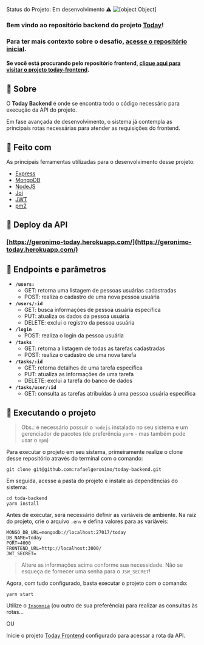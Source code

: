 Status do Projeto: Em desenvolvimento :warning:
![[object Object]](https://socialify.git.ci/rafaelgeronimo/today-backend/image?description=1&descriptionEditable=%5B%20T%20O%20D%20A%20Y%20%5D%20-%20B%20A%20C%20K%20E%20N%20D&font=KoHo&language=1&name=1&owner=1&theme=Light)

### Bem vindo ao repositório **backend** do projeto [Today](https://github.com/rafaelgeronimo/today)!

### Para ter mais contexto sobre o desafio, [acesse o repositório inicial](https://github.com/rafaelgeronimo/today).

#### Se  você está procurando pelo repositório **frontend**, [clique aqui para visitar o projeto **today-frontend**](https://github.com/rafaelgeronimo/today-frontend).

## :book: Sobre
O **Today Backend** é onde se encontra todo o código necessário para execução da API do projeto.

Em fase avançada de desenvolvimento, o sistema já contempla as principais rotas necessárias para atender as requisições do frontend.

## :art: Feito com 
As principais ferramentas utilizadas para o desenvolvimento desse projeto:
- [Express](https://expressjs.com/pt-br/)
- [MongoDB](https://www.mongodb.com/)
- [NodeJS](https://nodejs.org/en/)
- [Joi](https://joi.dev/)
- [JWT](https://www.npmjs.com/package/jsonwebtoken)
- [pm2](https://pm2.keymetrics.io/)

## :dash: Deploy da API

### [https://geronimo-today.herokuapp.com/](https://geronimo-today.herokuapp.com/)

## 🛑 Endpoints e parâmetros

- **`/users:`**
    - GET: retorna uma listagem de pessoas usuárias cadastradas
    - POST: realiza o cadastro de uma nova pessoa usuária
- **`/users/:id`**
    - GET: busca informações de pessoa usuária específica
    - PUT: atualiza os dados da pessoa usuária
    - DELETE: exclui o registro da pessoa usuária
- **`/login`**
    - POST: realiza o login da pessoa usuária
- **`/tasks`**
    - GET: retorna a listagem de todas as tarefas cadastradas
    - POST: realiza o cadastro de uma nova tarefa
- **`/tasks/:id`**
    - GET: retorna detalhes de uma tarefa específica
    - PUT: atualiza as informações de uma tarefa
    - DELETE: exclui a tarefa do banco de dados
- **`/tasks/user/:id`**
    - GET: consulta as tarefas atribuídas à uma pessoa usuária específica

## :rocket: Executando o projeto
> Obs.: é necessário possuir o `nodejs` instalado no seu sistema e um gerenciador de pacotes (de preferência `yarn` - mas também pode usar o `npm`)

Para executar o projeto em seu sistema, primeiramente realize o clone desse repositório através do terminal com o comando:
```shell=
git clone git@github.com:rafaelgeronimo/today-backend.git
```

Em seguida, acesse a pasta do projeto e instale as dependências do sistema:
```shell=
cd toda-backend
yarn install
```

Antes de executar, será necessário definir as variáveis de ambiente.
Na raíz do projeto, crie o arquivo `.env` e defina valores para as variáveis:
```json=
MONGO_DB_URL=mongodb://localhost:27017/today
DB_NAME=today
PORT=4000
FRONTEND_URL=http://localhost:3000/
JWT_SECRET=
```

> Altere as informações acima conforme sua necessidade. Não se esqueça de fornecer uma senha para o `JSW_SECRET`!

Agora, com tudo configurado, basta executar o projeto com o comando:
```shell=
yarn start
```

Utilize o [`Insomnia`](https://insomnia.rest/download) (ou outro de sua preferência) para realizar as consultas às rotas...

OU

Inicie o projeto [Today Frontend](https://github.com/rafaelgeronimo/today-frontend) configurado para acessar a rota da API.
    
